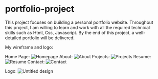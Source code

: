 # portfolio-project
This project focuses on building a personal portfolio website. Throughout this project, I am willing to learn and work with all the required technical skills such as Html, Css, Javascript. By the end of this project, a well-detailed portfolio will be delivered. 


My wireframe and logo:


Home Page: ![Homepage](https://github.com/user-attachments/assets/a7eebb11-6233-49c6-a07e-b20d7e47d930)
About: ![About](https://github.com/user-attachments/assets/6970be50-6ef4-4c8d-937b-4597b548f811)
Projects: ![Projects](https://github.com/user-attachments/assets/7a531680-cd22-4d2a-b465-12c0ef92a490)
Resume: ![Resume](https://github.com/user-attachments/assets/2759c29c-df93-42b5-b648-57cb6112277c)
Contact: ![Contact](https://github.com/user-attachments/assets/e981ca50-82b8-4265-9b1e-59b4e11c17a9)

Logo: ![Untitled design](https://github.com/user-attachments/assets/c18fa60f-2564-41db-9903-d8cfeb286e63)

